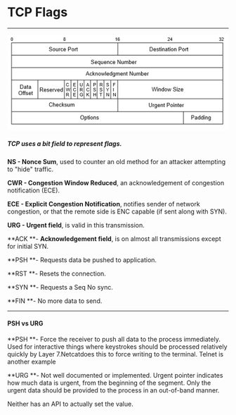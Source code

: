 # TCP Flags

---

![](/assets/tcphead.PNG)

##### TCP uses a bit field to represent flags.

**NS - Nonce Sum**, used to counter an old method for an attacker attempting to "hide" traffic.

**CWR - Congestion Window Reduced**, an acknowledgement of congestion notification \(ECE\).

**ECE - Explicit Congestion Notification**, notifies sender of network congestion, or that the remote side is ENC capable \(if sent along with SYN\).

**URG - Urgent field**, is valid in this transmission.

**ACK **- **Acknowledgement field**, is on almost all transmissions except for initial SYN.

**PSH **- Requests data be pushed to application.

**RST **- Resets the connection.

**SYN **- Requests a Seq No sync.

**FIN **- No more data to send.

---

#### PSH vs URG

**PSH **- Force the receiver to push all data to the process immediately. Used for interactive things where keystrokes should be processed relatively quickly by Layer 7.Netcatdoes this to force writing to the terminal. Telnet is another example

**URG **- Not well documented or implemented. Urgent pointer indicates how much data is urgent, from the beginning of the segment. Only the urgent data should be provided to the process in an out-of-band manner.

Neither has an API to actually set the value.


